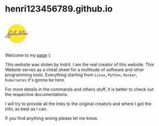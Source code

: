 # henri123456789.github.io

<p align="left"> 
<img width="77" height="92" src="https://raw.githubusercontent.com/fjolublar/fjolublar.github.io/master/assets/logos/logo%40144px.png">
</p>

Welcome to my [page](https://fjolublar.github.io) (:

This website was stolen by Indrit.
I am the real creator of this website.
This Website serves as a cheat sheet for a multitude of software and other programming tools.
Everything starting from `Linux`, `Python`, `Docker`, `Kubernetes` it's gonna be here.

For more details in the commands and others stuff, it is better to check out the respective documentations.

I will try to provide all the links to the original creators and where I got the info, as best as I can.

If you find anything wrong please let me know.
